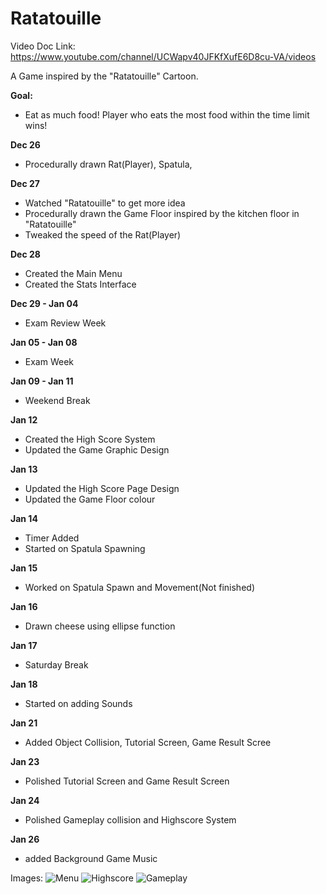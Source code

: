 Ratatouille
==============
Video Doc Link: https://www.youtube.com/channel/UCWapv40JFKfXufE6D8cu-VA/videos

A Game inspired by the "Ratatouille" Cartoon.

<b>Goal:</b> 
- Eat as much food! Player who eats the most food within the time limit wins!

<b>Dec 26</b>
- Procedurally drawn Rat(Player), Spatula,

<b>Dec 27</b>
- Watched "Ratatouille" to get more idea
- Procedurally drawn the Game Floor inspired by the kitchen floor in "Ratatouille"
- Tweaked the speed of the Rat(Player)

<b>Dec 28</b>
- Created the Main Menu
- Created the Stats Interface

<b>Dec 29 - Jan 04</b>
- Exam Review Week

<b>Jan 05 - Jan 08</b>
- Exam Week
 
<b>Jan 09 - Jan 11</b>
- Weekend Break

<b>Jan 12</b>
- Created the High Score System
- Updated the Game Graphic Design

<b>Jan 13</b>
- Updated the High Score Page Design
- Updated the Game Floor colour

<b>Jan 14</b>
- Timer Added
- Started on Spatula Spawning

<b>Jan 15</b>
- Worked on Spatula Spawn and Movement(Not finished)

<b>Jan 16</b>
- Drawn cheese using ellipse function

<b>Jan 17</b>
- Saturday Break 

<b>Jan 18</b>
- Started on adding Sounds

<b>Jan 21</b>
- Added Object Collision, Tutorial Screen, Game Result Scree

<b>Jan 23</b>
- Polished Tutorial Screen and Game Result Screen
 
<b>Jan 24</b>
- Polished Gameplay collision and Highscore System

<b>Jan 26</b>
- added Background Game Music
 
Images:
![Menu](http://i1202.photobucket.com/albums/bb368/k_seno/r_zps41d2e6e5.jpg)
![Highscore](http://i1202.photobucket.com/albums/bb368/k_seno/r2_zpsd431617d.jpg)
![Gameplay](http://i1202.photobucket.com/albums/bb368/k_seno/3_zps1dbf112e.jpg)


